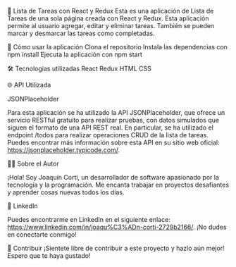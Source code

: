 📝 Lista de Tareas con React y Redux
Esta es una aplicación de Lista de Tareas de una sola página creada con React y Redux. Esta aplicación permite al usuario agregar, editar y eliminar tareas. También se pueden marcar y desmarcar las tareas como completadas.

🚀 Cómo usar la aplicación
Clona el repositorio
Instala las dependencias con npm install
Ejecuta la aplicación con npm start

🛠️ Tecnologías utilizadas
React
Redux
HTML
CSS

🌐 API Utilizada

JSONPlaceholder

Para esta aplicación se ha utilizado la API JSONPlaceholder, que ofrece un servicio RESTful gratuito para realizar pruebas, con datos simulados que siguen el formato de una API REST real. En particular, se ha utilizado el endpoint /todos para realizar operaciones CRUD de la lista de tareas. Puedes encontrar más información sobre esta API en su sitio web oficial: https://jsonplaceholder.typicode.com/.

👨‍💼 Sobre el Autor

¡Hola! Soy Joaquín Corti, un desarrollador de software apasionado por la tecnología y la programación. Me encanta trabajar en proyectos desafiantes y aprender cosas nuevas todos los días.

💼 LinkedIn

Puedes encontrarme en LinkedIn en el siguiente enlace: https://www.linkedin.com/in/joaqu%C3%ADn-corti-2729b2166/. ¡No dudes en conectarte conmigo!

🤝 Contribuir
¡Sientete libre de contribuir a este proyecto y hazlo aún mejor! Espero que te haya gustado!